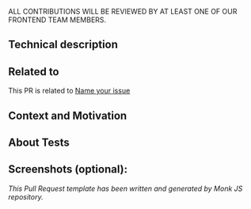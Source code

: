 ALL CONTRIBUTIONS WILL BE REVIEWED BY AT LEAST ONE OF OUR FRONTEND TEAM MEMBERS.

<!--- Before all please request a review from your team leader -->
<!--- and members who might be interested in this PR  -->

## Technical description
<!--- Describe your changes technically in detail -->

## Related to
<!--- If the your changes are related to an open PR, issue or Jira ticket -->
<!--- please link it with it's title. -->

This PR is related to [Name your issue](link-to-your-issue)

## Context and Motivation 
<!--- In a few words, describe why your changes are mandatory? -->

## About Tests
<!--- Steps in details to reproduce the solved issue cases and to test the solution -->
<!--- Include details of your testing environment, to see how your change -->
<!--- affects other areas of the code... -->

## Screenshots (optional):

*This Pull Request template has been written and generated by Monk JS repository.*

